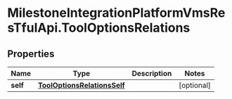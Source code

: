 # MilestoneIntegrationPlatformVmsResTfulApi.ToolOptionsRelations

## Properties
Name | Type | Description | Notes
------------ | ------------- | ------------- | -------------
**self** | [**ToolOptionsRelationsSelf**](ToolOptionsRelationsSelf.md) |  | [optional] 
